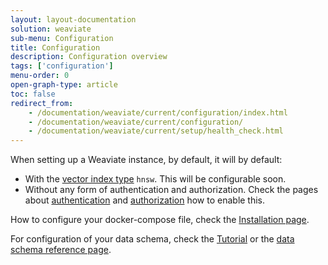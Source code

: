 ```yaml
---
layout: layout-documentation
solution: weaviate
sub-menu: Configuration
title: Configuration
description: Configuration overview
tags: ['configuration']
menu-order: 0
open-graph-type: article
toc: false
redirect_from:
    - /documentation/weaviate/current/configuration/index.html
    - /documentation/weaviate/current/configuration/
    - /documentation/weaviate/current/setup/health_check.html
---
```


When setting up a Weaviate instance, by default, it will by default:
- With the [vector index type](./vector-index-type.html) `hnsw`. This will be configurable soon.
- Without any form of authentication and authorization. Check the pages about [authentication](./authentication.html) and [authorization](./authorization.html) how to enable this.

How to configure your docker-compose file, check the [Installation page](../getting-started/installation.html#docker-compose).

For configuration of your data schema, check the [Tutorial](../tutorials/how-to-create-a-schema.html) or the [data schema reference page](../data-schema/schema-configuration.html).
